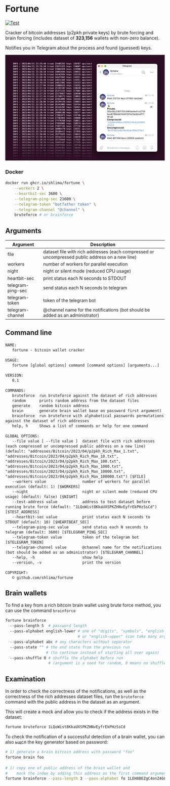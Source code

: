 # Fortune

[![Test](https://github.com/shlima/fortune/actions/workflows/test.yml/badge.svg)](https://github.com/shlima/fortune/actions/workflows/test.yml)

Cracker of bitcoin addresses (p2pkh private keys) by brute forcing 
and brain forcing (includes dataset of **323,156** wallets with non-zero balance).

Notifies you in Telegram about the process and
found (guessed) keys.

![btc cracker telegram screenshot](/docs/screenshot.webp?raw=true)

### Docker
```bash
docker run ghcr.io/shlima/fortune \
    --workers 2 \
    --heartbit-sec 3600 \
    --telegram-ping-sec 21600 \
    --telegram-token "botfather token" \
    --telegram-channel "@channel" \
    bruteforce # or brainforce 
```

## Arguments
| Argument          | Description                                                                               |
|-------------------|-------------------------------------------------------------------------------------------|
| file              | dataset file with rich addresses (each compressed or uncompressed public address on a new line) |
| workers           | number of workers for parallel execution                                                  |
| night             | night or silent mode (reduced CPU usage)                                                  |
| heartbit-sec      | print status each N seconds to STDOUT                                                     |
| telegram-ping-sec | send status each N seconds to telegram                                                    |
| telegram-token    | token of the telegram bot                                                                 |
| telegram-channel  | @channel name for the notifications (bot should be added as an administrator)             |

## Command line
```
NAME:
   fortune - bitcoin wallet cracker

USAGE:
   fortune [global options] command [command options] [arguments...]

VERSION:
   0.1

COMMANDS:
   bruteforce  run bruteforce against the dataset of rich addresses
   random      prints random address from the dataset files
   generate    random bitcoin address
   brain       generate brain wallet base on password first argument)
   brainforce  run bruteforce with alphabetical passwords permutations against the dataset of rich addresses
   help, h     Shows a list of commands or help for one command

GLOBAL OPTIONS:
   --file value [ --file value ]  dataset file with rich addresses (each compressed or uncompressed public address on a new line) (default: "addresses/Bitcoin/2023/04/p2pkh_Rich_Max_1.txt", "addresses/Bitcoin/2023/04/p2pkh_Rich_Max_10.txt", "addresses/Bitcoin/2023/04/p2pkh_Rich_Max_100.txt", "addresses/Bitcoin/2023/04/p2pkh_Rich_Max_1000.txt", "addresses/Bitcoin/2023/04/p2pkh_Rich_Max_10000.txt", "addresses/Bitcoin/2023/04/p2pkh_Rich_Max_100000.txt") [$FILE]
   --workers value                number of workers for parallel execution (default: 1) [$WORKERS]
   --night                        night or silent mode (reduced CPU usage) (default: false) [$NIGHT]
   --test-address value           address to test dataset before running brute force (default: "1LQoWist8KkaUXSPKZHNvEyfrEkPHzSsCd") [$TEST_ADDRESS]
   --heartbit-sec value           print status each N seconds to STDOUT (default: 10) [$HEARTBEAT_SEC]
   --telegram-ping-sec value      send status each N seconds to telegram (default: 3600) [$TELEGRAM_PING_SEC]
   --telegram-token value         token of the telegram bot [$TELEGRAM_TOKEN]
   --telegram-channel value       @channel name for the notifications (bot should be added as an administrator) [$TELEGRAM_CHANNEL]
   --help, -h                     show help
   --version, -v                  print the version

COPYRIGHT:
   © github.com/shlima/fortune
```

## Brain wallets

To find a key from a rich bitcoin brain wallet using brute force method, 
you can use the command `brainforce`

```bash
fortune brainforce 
  --pass-length 5  # password length 
  --pass-alphabet english-lower # one of "digits", "symbols", "english-lower", 
                                # or "english-upper" (can take many arguments)
  --pass-alphabet abc # any characters without separator
  --pass-state "" # the end state from the previous run 
                  # (to continue instead of starting all over again)                
  --pass-shuffle 0 # shuffle the alphabet before run 
                   # (argument is a seed for random, 0 means no shuffle)
```

## Examination

In order to check the correctness of the notifications,
as well as the correctness of the rich addresses dataset files,
run the `bruteforce` command with the public address in the 
dataset as an argument.

This will create a mock and allow you to check if the address
exists in the dataset:

```bash
fortune bruteforce 1LQoWist8KkaUXSPKZHNvEyfrEkPHzSsCd
```

To check the notification of a successful detection of a 
brain wallet, you can also ьщсл the key generator based on 
password:

```bash
# 1) generate a brain bitcoin address with password "foo"
fortune brain foo

# 1) copy one of public address of the brain wallet and 
#    mock the index by adding this address as the first command argument
fortune brainforce --pass-length 3 --pass-alphabet fo 1LEH8BEZgC4onZ4GLm8UpZ3vXGAr6LYKST
```

